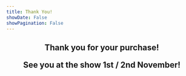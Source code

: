 ```yaml
---
title: Thank You!
showDate: False
showPagination: False
---
```


<h2 style="text-align: center">Thank you for your purchase! 

See you at the show 1st / 2nd November!</h2>